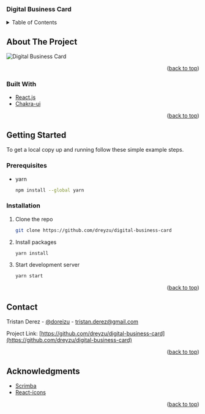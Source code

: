 ### Digital Business Card

<div id="top"></div>

<!-- TABLE OF CONTENTS -->
<details>
  <summary>Table of Contents</summary>
  <ol>
    <li>
      <a href="#about-the-project">About The Project</a>
      <ul>
        <li><a href="#built-with">Built With</a></li>
      </ul>
    </li>
    <li>
      <a href="#getting-started">Getting Started</a>
      <ul>
        <li><a href="#prerequisites">Prerequisites</a></li>
        <li><a href="#installation">Installation</a></li>
      </ul>
    </li>
    <li><a href="#contact">Contact</a></li>
    <li><a href="#acknowledgments">Acknowledgments</a></li>
  </ol>
</details>

<!-- ABOUT THE PROJECT -->

## About The Project

![Digital Business Card](https://i.ibb.co/wrzNkHN/Digital-business-card.png)

<p align="right">(<a href="#top">back to top</a>)</p>

### Built With

- [React.js](https://reactjs.org/)
- [Chakra-ui](https://chakra-ui.com/)

<p align="right">(<a href="#top">back to top</a>)</p>

<!-- GETTING STARTED -->

## Getting Started

To get a local copy up and running follow these simple example steps.

### Prerequisites

- yarn
  ```sh
  npm install --global yarn
  ```

### Installation

1. Clone the repo

   ```sh
   git clone https://github.com/dreyzu/digital-business-card
   ```

2. Install packages

   ```sh
   yarn install
   ```

3. Start development server

   ```sh
   yarn start
   ```

<p align="right">(<a href="#top">back to top</a>)</p>

<!-- CONTACT -->

## Contact

Tristan Derez - [@doreizu](https://twitter.com/doreizu) - tristan.derez@gmail.com

Project Link: [https://github.com/dreyzu/digital-business-card](https://github.com/dreyzu/digital-business-card)

<p align="right">(<a href="#top">back to top</a>)</p>

<!-- ACKNOWLEDGMENTS -->

## Acknowledgments

- [Scrimba](https://scrimba.com/learn/learnreact/section-1-solo-project-coce646e88eea46f91af43ca4)
- [React-icons](https://react-icons.github.io/react-icons/)

<p align="right">(<a href="#top">back to top</a>)</p>
